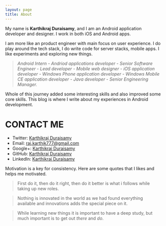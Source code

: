 ```yaml
---
layout: page
title: About
---
```



My name is <strong>Karthikraj Duraisamy</strong>, and I am an Android application developer and designer. I work in both iOS and Android apps.

I am more like an product engineer with main focus on user experience. I do play around the tech stack, I do write code for server stacks, mobile apps. I like experiments and exploring new things.

> *Android Intern - Andriod applications developer - Senior Software Engineer - Lead developer - Mobile web designer - iOS application developer - Windows Phone application developer - Windows Mobile CE application developer - Java developer - Senior Engineering Manager.*

Whole of this journey added some interesting skills and also improved some core skills. This blog is where I write about my experiences in Android development.



# CONTACT ME
<ul>
<li>Twitter: <a href="https://twitter.com/MeKarthikraj">Karthikraj Duraisamy</a></li>
<li>Email: <a href="mailto:raj.karthik777@gmail.com">raj.karthik777@gmail.com</a></li>
<li>Google+: <a href="https://plus.google.com/+karthikrajduraisamyprofile/">Karthikraj Duraisamy</a></li>
<li>GitHub: <a href="https://github.com/karthikraj-duraisamy">Karthikraj Duraisamy</a></li>
<li>LinkedIn: <a href="https://in.linkedin.com/in/karthikrajduraisamy">Karthikraj Duraisamy</a></li>
</ul>


Motivation is a key for consistency. Here are some quotes that I likes and helps me motivated.

> First do it, then do it right, then do it better is what i follows while taking up new roles.

> Nothing is innovated in the world as we had found everything available and innovations adds the special piece on it.

> While learning new things it is important to have a deep study, but much important is to get out *there* and *do*.

